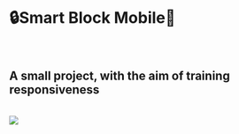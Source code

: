 <h1>🔒Smart Block Mobile📱</h1>
<br>
<h2>A small project, with the aim of training responsiveness</h2>
<br>
<img src="https://github.com/mands-mands/Smart-Block-Mobile/blob/main/assets/desktop-mobile%20.png?raw=true">
